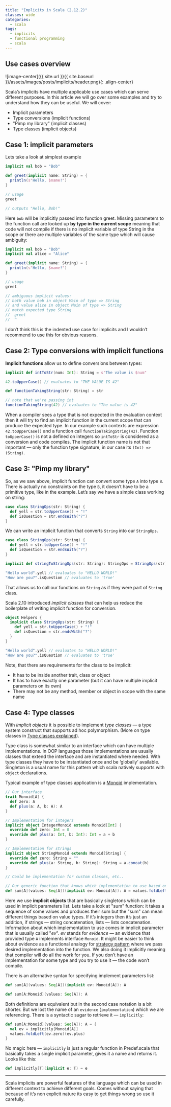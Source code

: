 ```yaml
---
title: "Implicits in Scala (2.12.2)"
classes: wide
categories:
  - scala
tags:
  - implicits
  - functional programming
  - scala
---
```


## Use cases overview

![image-center]({{ site.url }}{{ site.baseurl }}/assets/images/posts/implicits/header.png){: .align-center}

Scala’s implicits have multiple applicable use cases which can serve different purposes. In this article we will go over some examples and try to understand how they can be useful. We will cover:

* Implicit parameters
* Type conversions (implicit functions)
* "Pimp my library" (implicit classes)
* Type classes (implicit objects)

## Case 1: implicit parameters
Lets take a look at simplest example

```scala
implicit val bob = "Bob"

def greet(implicit name: String) = {
  println(s"Hello, $name!")
}

// usage
greet

// outputs "Hello, Bob!"
```

Here `bob` will be implicitly passed into function greet. Missing parameters to the function call are looked up **by type in the current scope** meaning that code will not compile if there is no implicit variable of type String in the scope or there are multiple variables of the same type which will cause ambiguity:

```scala
implicit val bob = "Bob"
implicit val alice = "Alice"

def greet(implicit name: String) = {
  println(s"Hello, $name!")
}

// usage
greet

// ambiguous implicit values:
// both value bob in object Main of type => String
// and value alice in object Main of type => String
// match expected type String
//  greet
//  ^
```

I don’t think this is the indented use case for implicits and I wouldn’t recommend to use this for obvious reasons.

## Case 2: Type conversions with implicit functions
**Implicit functions** allow us to define conversions between types:

```scala
implicit def intToStr(num: Int): String = s"The value is $num"

42.toUpperCase() // evaluates to "THE VALUE IS 42"

def functionTakingString(str: String) = str

// note that we're passing int
functionTakingString(42) // evaluates to "The value is 42"
```

When a compiler sees a type that is not expected in the evaluation context then it will try to find an implicit function in the current scope that can produce the expected type. In our example such contexts are expression `42.toUpperCase()` and a function call `functionTakingString(42)`. Function `toUpperCase()` is not a defined on integers so `intToStr` is considered as a conversion and code compiles. The implicit function name is not that important — only the function type signature, in our case its `(Int) => (String)`.

## Case 3: "Pimp my library"
So, as we saw above, implicit function can convert some type `A` into type `B`. There is actually no constraints on the type `B`, it doesn’t have to be a primitive type, like in the example. Let’s say we have a simple class working on string:

```scala
case class StringOps(str: String) {
  def yell = str.toUpperCase() + "!"
  def isQuestion = str.endsWith("?")
}
```

We can write an implicit function that converts `String` into our `StringOps`.

```scala
case class StringOps(str: String) {
  def yell = str.toUpperCase() + "!"
  def isQuestion = str.endsWith("?")
}

implicit def stringToStringOps(str: String): StringOps = StringOps(str)

"Hello world".yell // evaluates to "HELLO WORLD!"
"How are you?".isQuestion // evaluates to 'true'
```

That allows us to call our functions on `String` as if they were part of `String` class.

Scala 2.10 introduced _implicit classes_ that can help us reduce the boilerplate of writing implicit function for conversion.

```scala
object Helpers {
  implicit class StringOps(str: String) {
    def yell = str.toUpperCase() + "!"
    def isQuestion = str.endsWith("?")
  }
}

"Hello world".yell // evaluates to "HELLO WORLD!"
"How are you?".isQuestion // evaluates to 'true'
```

Note, that there are requirements for the class to be implicit:
* It has to be inside another trait, class or object
* It has to have exactly one parameter (but it can have multiple implicit parameters on its own)
* There may not be any method, member or object in scope with the same name

## Case 4: Type classes
With _implicit objects_ it is possible to implement _type classes_ — a type system construct that supports ad hoc polymorphism. (More on type classes in [Type classes explained](https://vvviiimmm.github.io/fp/typeclasses/)).

Type class is somewhat similar to an interface which can have multiple implementations. In OOP languages those implementations are usually classes that extend the interface and are instantiated where needed. With type classes they have to be instantiated once and be ‘globally’ available. Singleton is a usual name for this pattern which scala natively supports with `object` declarations.

Typical example of type classes application is a [Monoid](https://en.wikipedia.org/wiki/Monoid) implementation.

```scala
// Our interface
trait Monoid[A] {
  def zero: A
  def plus(a: A, b: A): A
}

// Implementation for integers
implicit object IntegerMonoid extends Monoid[Int] {
  override def zero: Int = 0
  override def plus(a: Int, b: Int): Int = a + b
}

// Implementation for strings
implicit object StringMonoid extends Monoid[String] {
  override def zero: String = ""
  override def plus(a: String, b: String): String = a.concat(b)
}

// Could be implementation for custom classes, etc..

// Our generic function that knows which implementation to use based on type parameter 'A'
def sum[A](values: Seq[A])(implicit ev: Monoid[A]): A = values.foldLeft(ev.zero)(ev.plus)
```

Here we use **implicit objects** that are basically singletons which can be used in implicit parameters list. Lets take a look at "sum" function: it takes a sequence of some values and produces their sum but the "sum" can mean different things based on value types. If it’s integers then it’s just an addition, if strings — string concatenation, lists — lists concatenation. Information about which implementation to use comes in implicit parameter that is usually called "_ev_". _ev_ stands for _evidence_ — an evidence that provided type `A` implements interface `Monoid`. It might be easier to think about evidence as a functional analogy for [strategy pattern](https://en.wikipedia.org/wiki/Strategy_pattern) where we pass desired implementation into the function. We also doing it implicitly meaning that compiler will do all the work for you. If you don’t have an implementation for some type and you try to use it — the code won’t compile.

There is an alternative syntax for specifying implement parameters list:

```scala
def sum[A](values: Seq[A])(implicit ev: Monoid[A]): A

def sum[A:Monoid](values: Seq[A]): A
```

Both definitions are equivalent but in the second case notation is a bit shorter. But we lost the name of an `evidence` (`implementation`) which we are referencing. There is a syntactic sugar to retrieve it — `implicitly`:

```scala
def sum[A:Monoid](values: Seq[A]): A = {
  val ev = implicitly[Monoid[A]]
  values.foldLeft(ev.zero)(ev.plus)
}
```

No magic here — `implicitly` is just a regular function in Predef.scala that basically takes a single implicit parameter, gives it a name and returns it. Looks like this:

```scala
def implicitly[T](implicit e: T) = e 
```

---

Scala implicits are powerful features of the language which can be used in different context to achieve different goals. Comes without saying that because of it’s non explicit nature its easy to get things wrong so use it carefully.